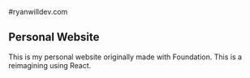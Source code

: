 #ryanwilldev.com

## Personal Website

This is my personal website originally made with Foundation. This is a reimagining using React.